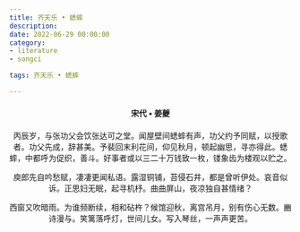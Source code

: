 ```yaml
---
title: 齐天乐 • 蟋蟀
description:
date: 2022-06-29 00:00:00
category:
- literature
- songci

tags: 齐天乐 • 蟋蟀

---
```


<div id="poem-author">
    宋代 • 姜夔
</div>
<div id="poem-body">
<p class="poem-paragraph">丙辰岁，与张功父会饮张达可之堂。闻屋壁间蟋蟀有声，功父约予同赋，以授歌者。功父先成，辞甚美。予裴回末利花间，仰见秋月，顿起幽思，寻亦得此。蟋蟀，中都呼为促织，善斗。好事者或以三二十万钱致一枚，镂象齿为楼观以贮之。</p>
<p class="poem-paragraph"></p>
<p class="poem-paragraph">庾郎先自吟愁赋，凄凄更闻私语。露湿铜铺，苔侵石井，都是曾听伊处。哀音似诉。正思妇无眠，起寻机杼。曲曲屏山，夜凉独自甚情绪？</p>
<p class="poem-paragraph">西窗又吹暗雨。为谁频断续，相和砧杵？候馆迎秋，离宫吊月，别有伤心无数。豳诗漫与。笑篱落呼灯，世间儿女。写入琴丝，一声声更苦。</p>

</div>

<style>

#poem-author {
    width: 100%;
    text-align: center;
    margin: 20px 0;
    font-weight: bold;
}
#poem-body {
    width: 100%;
    text-align: center;
}
.poem-paragraph {
    font-family: "仿宋"
}

</style>